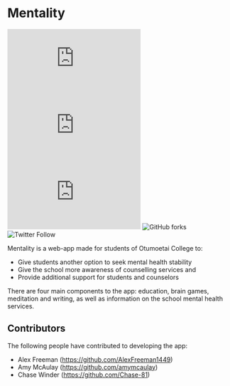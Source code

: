# Mentality

<!--- These are examples. See https://shields.io for others or to customize this set of shields. You might want to include dependencies, project status and licence info here --->
![GitHub repo size](https://img.shields.io/github/repo-size/scottydocs/README-template.md)
![GitHub contributors](https://img.shields.io/github/contributors/scottydocs/README-template.md)
![GitHub stars](https://img.shields.io/github/stars/scottydocs/README-template.md?style=social)
![GitHub forks](https://badgen.net/github/forks/micromatch/micromatch)
![Twitter Follow](https://img.shields.io/twitter/follow/scottydocs?style=social)

Mentality is a web-app made for students of Otumoetai College to:

- Give students another option to seek mental health stability
- Give the school more awareness of counselling services and 
- Provide additional support for students and counselors


There are four main components to the app: education, brain games, meditation and writing, as well as information on the school mental health services. 

## Contributors

The following people have contributed to developing the app:

* Alex Freeman (https://github.com/AlexFreeman1449)
* Amy McAulay (https://github.com/amymcaulay)
* Chase Winder (https://github.com/Chase-81)
